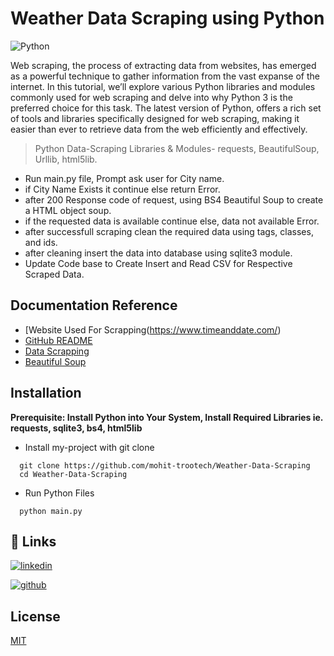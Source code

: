 # Weather Data Scraping using Python

![Python](https://img.shields.io/badge/python-3670A0?style=for-the-badge&logo=python&logoColor=ffdd54)

Web scraping, the process of extracting data from websites, has emerged as a powerful technique to gather information
from the vast expanse of the internet.
In this tutorial, we’ll explore various Python libraries and modules commonly used for web scraping and delve into why
Python 3 is the preferred choice for this task.
The latest version of Python, offers a rich set of tools and libraries specifically designed for web scraping, making it
easier than ever to retrieve data from the web efficiently and effectively.

> Python Data-Scraping Libraries & Modules- requests, BeautifulSoup, Urllib, html5lib.

- Run main.py file, Prompt ask user for City name.
- if City Name Exists it continue else return Error.
- after 200 Response code of request, using BS4 Beautiful Soup to create a HTML object soup.
- if the requested data is available continue else, data not available Error.
- after successfull scraping clean the required data using tags, classes, and ids.
- after cleaning insert the data into database using sqlite3 module.
- Update Code base to Create Insert and Read CSV for Respective Scraped Data.

## Documentation Reference

- [Website Used For Scrapping(https://www.timeanddate.com/)
- [GitHub README](https://github.com/mohit-trootech/Weather-Data-Scraping)
- [Data Scrapping](https://www.cloudflare.com/en-gb/learning/bots/what-is-data-scraping/)
- [Beautiful Soup](https://pypi.org/project/beautifulsoup4/)

## Installation

**Prerequisite: Install Python into Your System, Install Required Libraries ie. requests, sqlite3, bs4, html5lib**

- Install my-project with git clone

```
  git clone https://github.com/mohit-trootech/Weather-Data-Scraping
  cd Weather-Data-Scraping
```

- Run Python Files

```
  python main.py
```

## 🔗 Links

[![linkedin](https://img.shields.io/badge/linkedin-0A66C2?style=for-the-badge&logo=linkedin&logoColor=white)](https://www.linkedin.com/in/itsmohitprajapat)

[![github](https://img.shields.io/badge/github-%23121011.svg?style=for-the-badge&logo=github&logoColor=white)](https://github.com/mohit-trootech)

## License

[MIT](https://choosealicense.com/licenses/mit/)

